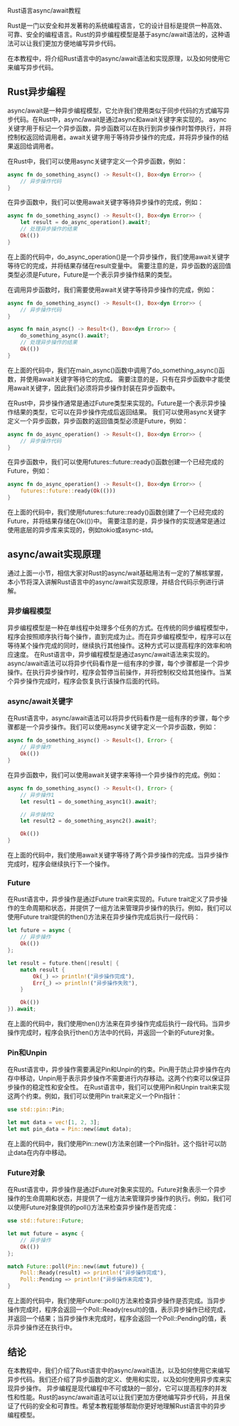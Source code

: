 Rust语言async/await教程


Rust是一门以安全和并发著称的系统编程语言，它的设计目标是提供一种高效、可靠、安全的编程语言。Rust的异步编程模型是基于async/await语法的，这种语法可以让我们更加方便地编写异步代码。

在本教程中，将介绍Rust语言中的async/await语法和实现原理，以及如何使用它来编写异步代码。

## Rust异步编程

async/await是一种异步编程模型，它允许我们使用类似于同步代码的方式编写异步代码。在Rust中，async/await是通过async和await关键字来实现的。
async关键字用于标记一个异步函数，异步函数可以在执行到异步操作时暂停执行，并将控制权返回给调用者。await关键字用于等待异步操作的完成，并将异步操作的结果返回给调用者。

在Rust中，我们可以使用async关键字定义一个异步函数，例如：
```rust
async fn do_something_async() -> Result<(), Box<dyn Error>> {
    // 异步操作代码
}
```

在异步函数中，我们可以使用await关键字等待异步操作的完成，例如：
```rust
async fn do_something_async() -> Result<(), Box<dyn Error>> {
    let result = do_async_operation().await?;
    // 处理异步操作的结果
    Ok(())
}
```

在上面的代码中，do_async_operation()是一个异步操作，我们使用await关键字等待它的完成，并将结果存储在result变量中。
需要注意的是，异步函数的返回值类型必须是Future，Future是一个表示异步操作结果的类型。

在调用异步函数时，我们需要使用await关键字等待异步操作的完成，例如：
```rust
async fn do_something_async() -> Result<(), Box<dyn Error>> {
    // 异步操作代码
}

async fn main_async() -> Result<(), Box<dyn Error>> {
    do_something_async().await?;
    // 处理异步操作的结果
    Ok(())
}
```

在上面的代码中，我们在main_async()函数中调用了do_something_async()函数，并使用await关键字等待它的完成。
需要注意的是，只有在异步函数中才能使用await关键字，因此我们必须将异步操作封装在异步函数中。

在Rust中，异步操作通常是通过Future类型来实现的。Future是一个表示异步操作结果的类型，它可以在异步操作完成后返回结果。
我们可以使用async关键字定义一个异步函数，异步函数的返回值类型必须是Future，例如：
```rust
async fn do_async_operation() -> Result<(), Box<dyn Error>> {
    // 异步操作代码
}
```

在异步函数中，我们可以使用futures::future::ready()函数创建一个已经完成的Future，例如：
```rust
async fn do_async_operation() -> Result<(), Box<dyn Error>> {
    futures::future::ready(Ok(()))
}
```

在上面的代码中，我们使用futures::future::ready()函数创建了一个已经完成的Future，并将结果存储在Ok(())中。
需要注意的是，异步操作的实现通常是通过使用底层的异步库来实现的，例如tokio或async-std。



## async/await实现原理

通过上面一小节，相信大家对Rust的async/wait基础用法有一定的了解核掌握，本小节将深入讲解Rust语言中的async/await实现原理，并结合代码示例进行讲解。

### 异步编程模型

异步编程模型是一种在单线程中处理多个任务的方式。在传统的同步编程模型中，程序会按照顺序执行每个操作，直到完成为止。而在异步编程模型中，程序可以在等待某个操作完成的同时，继续执行其他操作。这种方式可以提高程序的效率和响应速度。
在Rust语言中，异步编程模型是通过async/await语法来实现的。async/await语法可以将异步代码看作是一组有序的步骤，每个步骤都是一个异步操作。在执行异步操作时，程序会暂停当前操作，并将控制权交给其他操作。当某个异步操作完成时，程序会恢复执行该操作后面的代码。

### async/await关键字

在Rust语言中，async/await语法可以将异步代码看作是一组有序的步骤，每个步骤都是一个异步操作。我们可以使用async关键字定义一个异步函数，例如：
```rust
async fn do_something_async() -> Result<(), Error> {
    // 异步操作
    Ok(())
}
```

在异步函数中，我们可以使用await关键字来等待一个异步操作的完成。例如：
```rust
async fn do_something_async() -> Result<(), Error> {
    // 异步操作1
    let result1 = do_something_async1().await?;

    // 异步操作2
    let result2 = do_something_async2().await?;

    Ok(())
}
```

在上面的代码中，我们使用await关键字等待了两个异步操作的完成。当异步操作完成时，程序会继续执行下一个操作。

### Future

在Rust语言中，异步操作是通过Future trait来实现的。Future trait定义了异步操作的生命周期和状态，并提供了一组方法来管理异步操作的执行。例如，我们可以使用Future trait提供的then()方法来在异步操作完成后执行一段代码：
```rust
let future = async {
    // 异步操作
    Ok(())
};

let result = future.then(|result| {
    match result {
        Ok(_) => println!("异步操作完成"),
        Err(_) => println!("异步操作失败"),
    }

    Ok(())
}).await;
```

在上面的代码中，我们使用then()方法来在异步操作完成后执行一段代码。当异步操作完成时，程序会执行then()方法中的代码，并返回一个新的Future对象。

### Pin和Unpin

在Rust语言中，异步操作需要满足Pin和Unpin的约束。Pin用于防止异步操作在内存中移动，Unpin用于表示异步操作不需要进行内存移动。这两个约束可以保证异步操作的稳定性和安全性。
在Rust语言中，我们可以使用Pin和Unpin trait来实现这两个约束。例如，我们可以使用Pin trait来定义一个Pin指针：
```rust
use std::pin::Pin;

let mut data = vec![1, 2, 3];
let mut pin_data = Pin::new(&mut data);
```

在上面的代码中，我们使用Pin::new()方法来创建一个Pin指针。这个指针可以防止data在内存中移动。

### Future对象

在Rust语言中，异步操作是通过Future对象来实现的。Future对象表示一个异步操作的生命周期和状态，并提供了一组方法来管理异步操作的执行。例如，我们可以使用Future对象提供的poll()方法来检查异步操作是否完成：
```rust
use std::future::Future;

let mut future = async {
    // 异步操作
    Ok(())
};

match Future::poll(Pin::new(&mut future)) {
    Poll::Ready(result) => println!("异步操作完成"),
    Poll::Pending => println!("异步操作未完成"),
}
```

在上面的代码中，我们使用Future::poll()方法来检查异步操作是否完成。当异步操作完成时，程序会返回一个Poll::Ready(result)的值，表示异步操作已经完成，并返回一个结果；当异步操作未完成时，程序会返回一个Poll::Pending的值，表示异步操作还在执行中。


## 结论

在本教程中，我们介绍了Rust语言中的async/await语法，以及如何使用它来编写异步代码。我们还介绍了异步函数的定义、使用和实现，以及如何使用异步库来实现异步操作。
异步编程是现代编程中不可或缺的一部分，它可以提高程序的并发性和性能。Rust的async/await语法可以让我们更加方便地编写异步代码，并且保证了代码的安全和可靠性。希望本教程能够帮助你更好地理解Rust语言中的异步编程模型。
